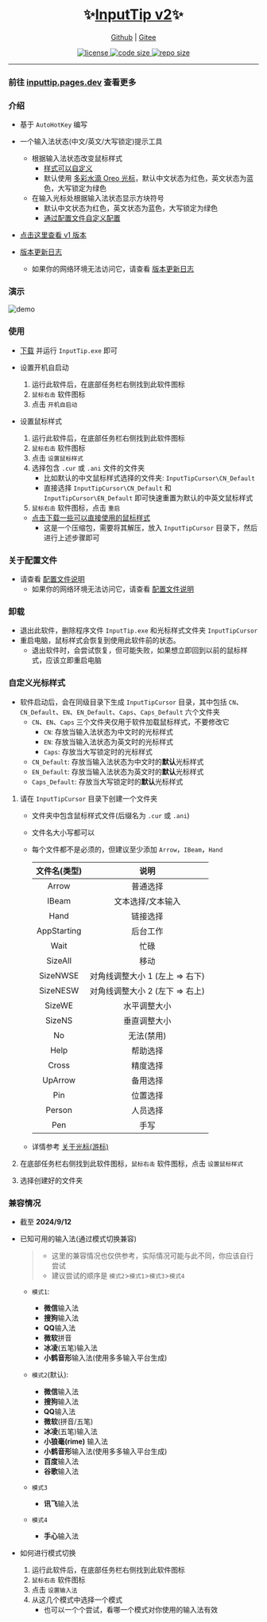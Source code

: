 <p align="center">
  <h1 align="center">✨<a href="https://inputtip.pages.dev/">InputTip v2</a>✨</h1>
</p>

<p align="center">
    <a href="https://github.com/abgox/InputTip">Github</a> |
    <a href="https://gitee.com/abgox/InputTip">Gitee</a>
</p>

<p align="center">
    <a href="https://github.com/abgox/InputTip/blob/main/LICENSE">
        <img src="https://img.shields.io/github/license/abgox/InputTip" alt="license" />
    </a>
    <a href="https://img.shields.io/github/languages/code-size/abgox/InputTip.svg">
        <img src="https://img.shields.io/github/languages/code-size/abgox/InputTip.svg" alt="code size" />
    </a>
    <a href="https://img.shields.io/github/repo-size/abgox/InputTip.svg">
        <img src="https://img.shields.io/github/repo-size/abgox/InputTip.svg" alt="repo size" />
    </a>
</p>

---

### 前往 [inputtip.pages.dev](https://inputtip.pages.dev) 查看更多

### 介绍

- 基于 `AutoHotKey` 编写
- 一个输入法状态(中文/英文/大写锁定)提示工具

  - 根据输入法状态改变鼠标样式
    - [样式可以自定义](#自定义光标样式)
    - 默认使用 [多彩水滴 Oreo 光标](https://zhutix.com/ico/oreo-cu)，默认中文状态为红色，英文状态为蓝色，大写锁定为绿色
  - 在输入光标处根据输入法状态显示方块符号
    - 默认中文状态为红色，英文状态为蓝色，大写锁定为绿色
    - [通过配置文件自定义配置](#关于配置文件)

- [点击这里查看 v1 版本](./src/v1/README.md)

- [版本更新日志](https://inputtip.pages.dev/v2/changelog)
  - 如果你的网络环境无法访问它，请查看 [版本更新日志](./src/v2/CHANGELOG.md)

### 演示

![demo](https://inputtip.pages.dev/releases/v2/demo.gif)

### 使用

- [下载](https://inputtip.pages.dev/releases/v2/InputTip.exe) 并运行 `InputTip.exe` 即可

- 设置开机自启动

  1. 运行此软件后，在底部任务栏右侧找到此软件图标
  2. `鼠标右击` 软件图标
  3. 点击 `开机自启动`

- 设置鼠标样式

  1. 运行此软件后，在底部任务栏右侧找到此软件图标
  2. `鼠标右击` 软件图标
  3. 点击 `设置鼠标样式`
  4. 选择包含 `.cur` 或 `.ani` 文件的文件夹
     - 比如默认的中文鼠标样式选择的文件夹: `InputTipCursor\CN_Default`
     - 直接选择 `InputTipCursor\CN_Default` 和 `InputTipCursor\EN_Default` 即可快速重置为默认的中英文鼠标样式
  5. `鼠标右击` 软件图标，点击 `重启`

  - [点击下载一些可以直接使用的鼠标样式](https://inputtip.pages.dev/releases/v2/cursorStyle.zip)
    - 这是一个压缩包，需要将其解压，放入 `InputTipCursor` 目录下，然后进行上述步骤即可

### 关于配置文件

- 请查看 [配置文件说明](https://inputtip.pages.dev/v2/config)
  - 如果你的网络环境无法访问它，请查看 [配置文件说明](./src/v2/config.md)

### 卸载

- 退出此软件，删除程序文件 `InputTip.exe` 和光标样式文件夹 `InputTipCursor`
- 重启电脑，鼠标样式会恢复到使用此软件前的状态。
  - 退出软件时，会尝试恢复，但可能失败，如果想立即回到以前的鼠标样式，应该立即重启电脑

### 自定义光标样式

- 软件启动后，会在同级目录下生成 `InputTipCursor` 目录，其中包括 `CN`、`CN_Default`、`EN`、`EN_Default`、`Caps`、`Caps_Default` 六个文件夹
  - `CN`、`EN`、`Caps` 三个文件夹仅用于软件加载鼠标样式，不要修改它
    - `CN`: 存放当输入法状态为中文时的光标样式
    - `EN`: 存放当输入法状态为英文时的光标样式
    - `Caps`: 存放当大写锁定时的光标样式
  - `CN_Default`: 存放当输入法状态为中文时的**默认**光标样式
  - `EN_Default`: 存放当输入法状态为英文时的**默认**光标样式
  - `Caps_Default`: 存放当大写锁定时的**默认**光标样式

1. 请在 `InputTipCursor` 目录下创建一个文件夹

   - 文件夹中包含鼠标样式文件(后缀名为 `.cur` 或 `.ani`)
   - 文件名大小写都可以
   - 每个文件都不是必须的，但建议至少添加 `Arrow`，`IBeam`，`Hand`

     | 文件名(类型) |              说明               |
     | :----------: | :-----------------------------: |
     |    Arrow     |            普通选择             |
     |    IBeam     |        文本选择/文本输入        |
     |     Hand     |            链接选择             |
     | AppStarting  |            后台工作             |
     |     Wait     |              忙碌               |
     |   SizeAll    |              移动               |
     |   SizeNWSE   | 对角线调整大小 1 (左上 => 右下) |
     |   SizeNESW   | 对角线调整大小 2 (左下 => 右上) |
     |    SizeWE    |          水平调整大小           |
     |    SizeNS    |          垂直调整大小           |
     |      No      |           无法(禁用)            |
     |     Help     |            帮助选择             |
     |    Cross     |            精度选择             |
     |   UpArrow    |            备用选择             |
     |     Pin      |            位置选择             |
     |    Person    |            人员选择             |
     |     Pen      |              手写               |

   - 详情参考 [关于光标(游标)](https://learn.microsoft.com/windows/win32/menurc/about-cursors)

2. 在底部任务栏右侧找到此软件图标，`鼠标右击` 软件图标，点击 `设置鼠标样式`
3. 选择创建好的文件夹

### 兼容情况

- 截至 **2024/9/12**

- 已知可用的输入法(通过模式切换兼容)

  > - 这里的兼容情况也仅供参考，实际情况可能与此不同，你应该自行尝试
  > - 建议尝试的顺序是 `模式2`>`模式1`>`模式3`>`模式4`

  - `模式1`:
    - **微信**输入法
    - **搜狗**输入法
    - **QQ**输入法
    - **微软**拼音
    - **冰凌**(五笔)输入法
    - **小鹤音形**输入法(使用多多输入平台生成)
  - `模式2`(默认):

    - **微信**输入法
    - **搜狗**输入法
    - **QQ**输入法
    - **微软**(拼音/五笔)
    - **冰凌**(五笔)输入法
    - **小狼毫(rime)** 输入法
    - **小鹤音形**输入法(使用多多输入平台生成)
    - **百度**输入法
    - **谷歌**输入法

  - `模式3`
    - **讯飞**输入法
  - `模式4`
    - **手心**输入法

- 如何进行模式切换
  1.  运行此软件后，在底部任务栏右侧找到此软件图标
  2.  `鼠标右击` 软件图标
  3.  点击 `设置输入法`
  4.  从这几个模式中选择一个模式
      - 也可以一个个尝试，看哪一个模式对你使用的输入法有效
